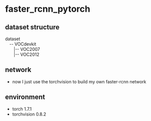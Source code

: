 # faster_rcnn_pytorch

## dataset structure
dataset  
&emsp;-- VOCdevkit  
&emsp;&emsp;|-- VOC2007  
&emsp;&emsp;|-- VOC2012  

## network
- now I just use the torchvision to build my own faster-rcnn network

## environment
- torch 1.7.1
- torchvision 0.8.2